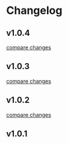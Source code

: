 # Changelog


## v1.0.4

[compare changes](https://github.com/arimaulana07/nuxtjs-module/compare/v1.0.3...v1.0.4)

## v1.0.3

[compare changes](https://github.com/arimaulana07/nuxtjs-module/compare/v1.0.2...v1.0.3)

## v1.0.2

[compare changes](https://github.com/arimaulana07/nuxtjs-module/compare/v1.0.1...v1.0.2)

## v1.0.1


